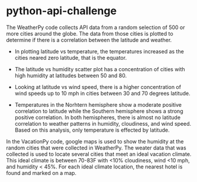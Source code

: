 # python-api-challenge

The WeatherPy code collects API data from a random selection of 500 or more cities around the globe. The data from those cities is plotted to determine if there is a correlation between the latitude and weather.

* In plotting latitude vs temperature, the temperatures increased as the cities neared zero latitude, that is the equator.

* The latitude vs humidity scatter plot has a concentration of cities with high humidity at latitudes between 50 and 80.

* Looking at latitude vs wind speed, there is a higher concentration of wind speeds up to 10 mph in cities between 30 and 70 degrees latitude.

* Temperatures in the Norhtern hemisphere show a moderate positive correlation to latitude while the Southern hemisphere shows a strong positive correlation. In both hemispheres, there is almost no latitude correlation to weather patterns in humidity, cloudiness, and wind speed. Based on this analysis, only temperature is effected by latitude.

In the VacationPy code, google maps is used to show the humidity at the random cities that were collected in WeatherPy. The weater data that was collected is used to locate several cities that meet an ideal vacation climate. This ideal climate is between 70-83F with <10% cloudiness, wind <10 mph, and humidity < 45%. For each ideal climate location, the nearest hotel is found and marked on a map.
